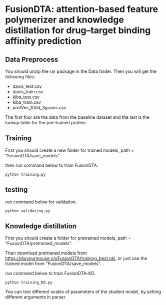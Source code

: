 # FusionDTA: attention-based feature polymerizer and knowledge distillation for drug–target binding affinity prediction

## Data Preprocess
You should unzip the rar package in the Data folder. Then you will get the following files:
* davis_test.csv
* davis_train.csv
* kiba_test.csv
* kiba_train.csv
* protVec_100d_3grams.csv

The first four are the data from the baseline dataset and the last is the lookup table for the pre-trained protein.

## Training
First you should create a new folder for trained models, path = "FusionDTA/save_models".

then run command below to train FusionDTA.

    python training.py
  
## testing
run command below for validation.

    python validating.py 

## Knowledge distillation
First you should create a folder for pretrained models, path = "FusionDTA/pretrained_models".

Then download pretrianed models from https://diuyourmouse.cn/FusionDTA/training_best.pkl, or just use the trained model from "FusionDTA/save_models".

run command below to train FusionDTA-KD.

    python training_KD.py
    
You can test different scales of parameters of the student model, by setting different arguments in parser.
